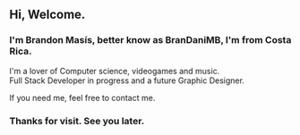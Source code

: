 ## Hi, Welcome.
### I'm **Brandon Masís**, better know as **BranDaniMB**, I'm from Costa Rica.
I'm a lover of Computer science, videogames and music.<br/>
Full Stack Developer in progress and a future Graphic Designer.

If you need me, feel free to contact me.

### Thanks for visit. See you later.




